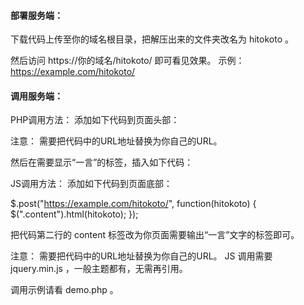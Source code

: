 #### 部署服务端：

下载代码上传至你的域名根目录，把解压出来的文件夹改名为 hitokoto 。

然后访问 https://你的域名/hitokoto/ 即可看见效果。
示例：https://example.com/hitokoto/


#### 调用服务端：

PHP调用方法：
添加如下代码到页面头部：

<?php $hitokoto = file_get_contents('https://example.com/hitokoto/'); ?>

注意：
需要把代码中的URL地址替换为你自己的URL。

然后在需要显示“一言”的标签，插入如下代码：

<?php echo $hitokoto; ?>


JS调用方法：
添加如下代码到页面底部：

$.post("https://example.com/hitokoto/", function(hitokoto) {
    $(".content").html(hitokoto);
});

把代码第二行的 content 标签改为你页面需要输出“一言”文字的标签即可。

注意：
需要把代码中的URL地址替换为你自己的URL。
JS 调用需要 jquery.min.js ，一般主题都有，无需再引用。

调用示例请看 demo.php 。
